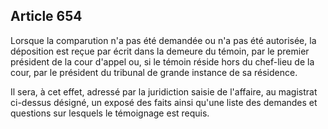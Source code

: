 Article 654
----
Lorsque la comparution n'a pas été demandée ou n'a pas été autorisée, la
déposition est reçue par écrit dans la demeure du témoin, par le premier
président de la cour d'appel ou, si le témoin réside hors du chef-lieu de la
cour, par le président du tribunal de grande instance de sa résidence.

Il sera, à cet effet, adressé par la juridiction saisie de l'affaire, au
magistrat ci-dessus désigné, un exposé des faits ainsi qu'une liste des demandes
et questions sur lesquels le témoignage est requis.
